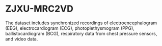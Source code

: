 # ZJXU-MRC2VD
The dataset includes synchronized recordings of electroencephalogram (EEG), electrocardiogram (ECG), photoplethysmogram (PPG), ballistocardiogram (BCG), respiratory data from chest pressure sensors, and video data.
